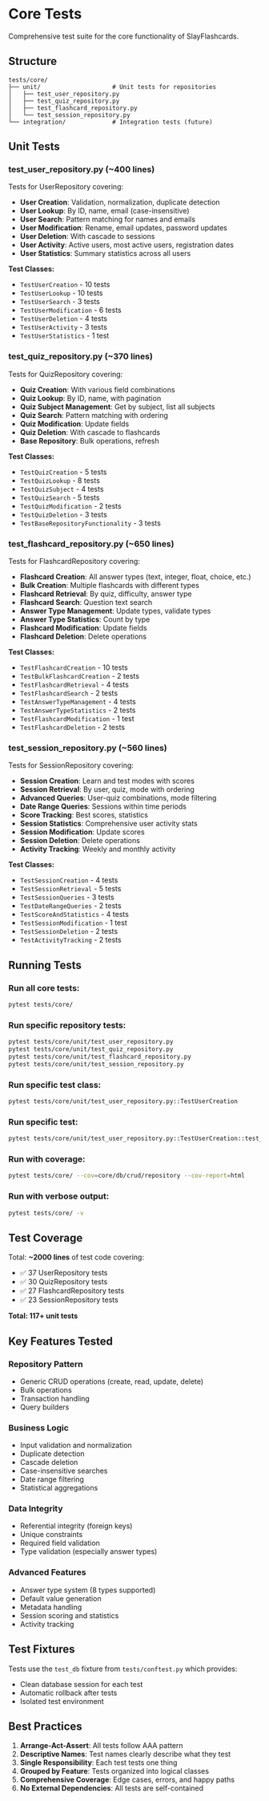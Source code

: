 # Core Tests

Comprehensive test suite for the core functionality of SlayFlashcards.

## Structure

```
tests/core/
├── unit/                    # Unit tests for repositories
│   ├── test_user_repository.py
│   ├── test_quiz_repository.py
│   ├── test_flashcard_repository.py
│   └── test_session_repository.py
└── integration/             # Integration tests (future)
```

## Unit Tests

### test_user_repository.py (~400 lines)
Tests for UserRepository covering:
- **User Creation**: Validation, normalization, duplicate detection
- **User Lookup**: By ID, name, email (case-insensitive)
- **User Search**: Pattern matching for names and emails
- **User Modification**: Rename, email updates, password updates
- **User Deletion**: With cascade to sessions
- **User Activity**: Active users, most active users, registration dates
- **User Statistics**: Summary statistics across all users

**Test Classes:**
- `TestUserCreation` - 10 tests
- `TestUserLookup` - 10 tests
- `TestUserSearch` - 3 tests
- `TestUserModification` - 6 tests
- `TestUserDeletion` - 4 tests
- `TestUserActivity` - 3 tests
- `TestUserStatistics` - 1 test

### test_quiz_repository.py (~370 lines)
Tests for QuizRepository covering:
- **Quiz Creation**: With various field combinations
- **Quiz Lookup**: By ID, name, with pagination
- **Quiz Subject Management**: Get by subject, list all subjects
- **Quiz Search**: Pattern matching with ordering
- **Quiz Modification**: Update fields
- **Quiz Deletion**: With cascade to flashcards
- **Base Repository**: Bulk operations, refresh

**Test Classes:**
- `TestQuizCreation` - 5 tests
- `TestQuizLookup` - 8 tests
- `TestQuizSubject` - 4 tests
- `TestQuizSearch` - 5 tests
- `TestQuizModification` - 2 tests
- `TestQuizDeletion` - 3 tests
- `TestBaseRepositoryFunctionality` - 3 tests

### test_flashcard_repository.py (~650 lines)
Tests for FlashcardRepository covering:
- **Flashcard Creation**: All answer types (text, integer, float, choice, etc.)
- **Bulk Creation**: Multiple flashcards with different types
- **Flashcard Retrieval**: By quiz, difficulty, answer type
- **Flashcard Search**: Question text search
- **Answer Type Management**: Update types, validate types
- **Answer Type Statistics**: Count by type
- **Flashcard Modification**: Update fields
- **Flashcard Deletion**: Delete operations

**Test Classes:**
- `TestFlashcardCreation` - 10 tests
- `TestBulkFlashcardCreation` - 2 tests
- `TestFlashcardRetrieval` - 4 tests
- `TestFlashcardSearch` - 2 tests
- `TestAnswerTypeManagement` - 4 tests
- `TestAnswerTypeStatistics` - 2 tests
- `TestFlashcardModification` - 1 test
- `TestFlashcardDeletion` - 2 tests

### test_session_repository.py (~560 lines)
Tests for SessionRepository covering:
- **Session Creation**: Learn and test modes with scores
- **Session Retrieval**: By user, quiz, mode with ordering
- **Advanced Queries**: User-quiz combinations, mode filtering
- **Date Range Queries**: Sessions within time periods
- **Score Tracking**: Best scores, statistics
- **Session Statistics**: Comprehensive user activity stats
- **Session Modification**: Update scores
- **Session Deletion**: Delete operations
- **Activity Tracking**: Weekly and monthly activity

**Test Classes:**
- `TestSessionCreation` - 4 tests
- `TestSessionRetrieval` - 5 tests
- `TestSessionQueries` - 3 tests
- `TestDateRangeQueries` - 2 tests
- `TestScoreAndStatistics` - 4 tests
- `TestSessionModification` - 1 test
- `TestSessionDeletion` - 2 tests
- `TestActivityTracking` - 2 tests

## Running Tests

### Run all core tests:
```bash
pytest tests/core/
```

### Run specific repository tests:
```bash
pytest tests/core/unit/test_user_repository.py
pytest tests/core/unit/test_quiz_repository.py
pytest tests/core/unit/test_flashcard_repository.py
pytest tests/core/unit/test_session_repository.py
```

### Run specific test class:
```bash
pytest tests/core/unit/test_user_repository.py::TestUserCreation
```

### Run specific test:
```bash
pytest tests/core/unit/test_user_repository.py::TestUserCreation::test_create_user_minimal
```

### Run with coverage:
```bash
pytest tests/core/ --cov=core/db/crud/repository --cov-report=html
```

### Run with verbose output:
```bash
pytest tests/core/ -v
```

## Test Coverage

Total: **~2000 lines** of test code covering:
- ✅ 37 UserRepository tests
- ✅ 30 QuizRepository tests
- ✅ 27 FlashcardRepository tests
- ✅ 23 SessionRepository tests

**Total: 117+ unit tests**

## Key Features Tested

### Repository Pattern
- Generic CRUD operations (create, read, update, delete)
- Bulk operations
- Transaction handling
- Query builders

### Business Logic
- Input validation and normalization
- Duplicate detection
- Cascade deletion
- Case-insensitive searches
- Date range filtering
- Statistical aggregations

### Data Integrity
- Referential integrity (foreign keys)
- Unique constraints
- Required field validation
- Type validation (especially answer types)

### Advanced Features
- Answer type system (8 types supported)
- Default value generation
- Metadata handling
- Session scoring and statistics
- Activity tracking

## Test Fixtures

Tests use the `test_db` fixture from `tests/conftest.py` which provides:
- Clean database session for each test
- Automatic rollback after tests
- Isolated test environment

## Best Practices

1. **Arrange-Act-Assert**: All tests follow AAA pattern
2. **Descriptive Names**: Test names clearly describe what they test
3. **Single Responsibility**: Each test tests one thing
4. **Grouped by Feature**: Tests organized into logical classes
5. **Comprehensive Coverage**: Edge cases, errors, and happy paths
6. **No External Dependencies**: All tests are self-contained
